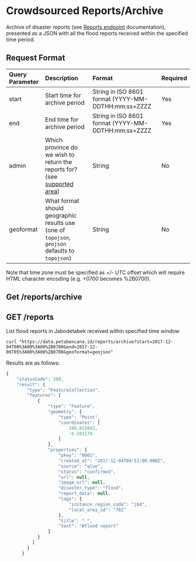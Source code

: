 # Crowdsourced Reports/Archive

Archive of disaster reports \(see [Reports endpoint](crowdsourced-reports.md) documentation\), presented as a JSON with all the flood reports received within the specified time period.

## Request Format

| Query Parameter | Description | Format | Required |
| :--- | :--- | :--- | :--- |
| start | Start time for archive period | String in ISO 8601 format \(YYYY-MM-DDTHH:mm:ss+ZZZZ | Yes |
| end | End time for archive period | String in ISO 8601 format \(YYYY-MM-DDTHH:mm:ss+ZZZZ | Yes |
| admin | Which province do we wish to return the reports for? \(see [supported area](https://docs.petabencana.id/v/master/general/supported-area)\) | String | No |
| geoformat | What format should geographic results use \(one of `topojson`, `geojson` defaults to `topojson`\) | String | No |

Note that time zone must be specified as +/- UTC offset which will require HTML character encoding \(e.g. +0700 becomes %2B0700\).

## Get /reports/archive

## GET /reports

List flood reports in Jabodetabek received within specified time window

```text
curl "https://data.petabencana.id/reports/archive?start=2017-12-04T00%3A00%3A00%2B0700&end=2017-12-06T05%3A00%3A00%2B0700&geoformat=geojson"
```

Results are as follows:

```javascript
{
    "statusCode": 200,
    "result": {
        "type": "FeatureCollection",
        "features": [
            {
                "type": "Feature",
                "geometry": {
                    "type": "Point",
                    "coordinates": [
                        106.815842,
                        -6.183179
                    ]
                },
                "properties": {
                    "pkey": "0001",
                    "created_at": "2017-12-04T09:51:00.000Z",
                    "source": "qlue",
                    "status": "confirmed",
                    "url": null,
                    "image_url": null,
                    "disaster_type": "flood",
                    "report_data": null,
                    "tags": {
                        "instance_region_code": "jbd",
                        "local_area_id": "782"
                    },
                    "title": " ",
                    "text": "#flood report"
                }
            }
          ]
        }
      }
```

